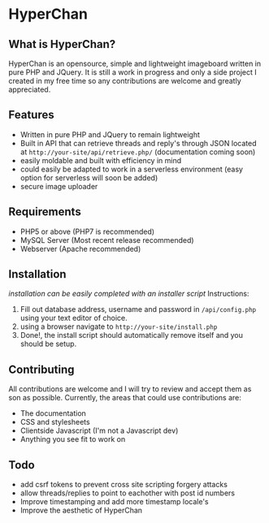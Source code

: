 HyperChan
=================

What is HyperChan?
-----------------
HyperChan is an opensource, simple and lightweight imageboard written in pure PHP and JQuery. It is still a work in progress and only a side project I created in my free time so any contributions are welcome and greatly appreciated.

Features
----------
* Written in pure PHP and JQuery to remain lightweight
* Built in API that can retrieve threads and reply's through JSON located at `http://your-site/api/retrieve.php/` (documentation coming soon)
* easily moldable and built with efficiency in mind
* could easily be adapted to work in a serverless environment (easy option for serverless will soon be added)
* secure image uploader

Requirements
-------------
* PHP5 or above (PHP7 is recommended)
* MySQL Server (Most recent release recommended)
* Webserver (Apache recommended)

Installation
------------
*installation can be easily completed with an installer script*
Instructions:
1. Fill out database address, username and password in `/api/config.php` using your text editor of choice.
2. using a browser navigate to `http://your-site/install.php`
3. Done!, the install script should automatically remove itself and you should be setup.

Contributing
-------------
All contributions are welcome and I will try to review and accept them as son as possible.
Currently, the areas that could use contributions are:
* The documentation
* CSS and stylesheets
* Clientside Javascript (I'm not a Javascript dev)
* Anything you see fit to work on

Todo
-----------
* add csrf tokens to prevent cross site scripting forgery attacks
* allow threads/replies to point to eachother with post id numbers
* Improve timestamping and add more timestamp locale's
* Improve the aesthetic of HyperChan
